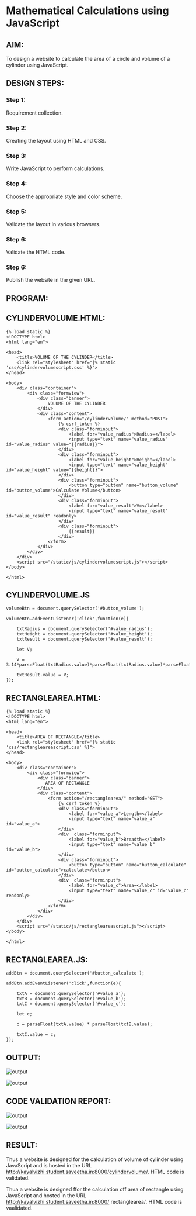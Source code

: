 # Mathematical Calculations using JavaScript
## AIM:
To design a website to calculate the area of a circle and volume of a cylinder using JavaScript.

## DESIGN STEPS:
### Step 1: 
Requirement collection.
### Step 2:
Creating the layout using HTML and CSS.
### Step 3:
Write JavaScript to perform calculations.
### Step 4:
Choose the appropriate style and color scheme.
### Step 5:
Validate the layout in various browsers.
### Step 6:
Validate the HTML code.
### Step 6:
Publish the website in the given URL.


## PROGRAM:

## CYLINDERVOLUME.HTML:
```
{% load static %}
<!DOCTYPE html>
<html lang="en">

<head>
    <title>VOLUME OF THE CYLINDER</title>
    <link rel="stylesheet" href="{% static 'css/cylindervolumescript.css' %}">
</head>

<body>
    <div class="container">
        <div class="formview">
            <div class="banner">
                VOLUME OF THE CYLINDER
            </div>
            <div class="content">
                <form action="/cylindervolume/" method="POST">
                    {% csrf_token %}
                    <div class="forminput">
                        <label for="value_radius">Radius=</label>
                        <input type="text" name="value_radius" id="value_radius" value="{{radius}}">
                    </div>
                    <div class="forminput">
                        <label for="value_height">Height=</label>
                        <input type="text" name="value_height" id="value_height" value="{{height}}">
                    </div>
                    <div class="forminput">
                        <button type="button" name="button_volume" id="button_volume">Calculate Volume</button>
                    </div>
                    <div class="forminput">
                        <label for="value_result">V=</label>
                        <input type="text" name="value_result" id="value_result" readonly>
                    </div>             
                    <div class="forminput">
                        {{result}}
                    </div>
                </form>
            </div>
        </div>
    </div>
    <script src="/static/js/cylindervolumescript.js"></script>
</body>

</html>

```
## CYLINDERVOLUME.JS
```
volumeBtn = document.querySelector('#button_volume');

volumeBtn.addEventListener('click',function(e){

    txtRadius = document.querySelector('#value_radius');
    txtHeight = document.querySelector('#value_height');
    txtResult = document.querySelector('#value_result');

    let V;

    V = 3.14*parseFloat(txtRadius.value)*parseFloat(txtRadius.value)*parseFloat(txtHeight.value);

    txtResult.value = V;
});
```
## RECTANGLEAREA.HTML:
```
{% load static %}
<!DOCTYPE html>
<html lang="en">

<head>
    <title>AREA OF RECTANGLE</title>
    <link rel="stylesheet" href="{% static 'css/rectangleareascript.css' %}">
</head>

<body>
    <div class="container">
        <div class="formview">
            <div class="banner">
               AREA OF RECTANGLE 
            </div>
            <div class="content">
                <form action="/rectanglearea/" method="GET">
                    {% csrf_token %}
                    <div class="forminput">
                        <label for="value_a">Length=</label>
                        <input type="text" name="value_a" id="value_a">
                    </div>
                    <div  class="forminput">
                        <label for="value_b">Breadth=</label>
                        <input type="text" name="value_b" id="value_b">
                    </div>                    
                    <div class="forminput">
                        <button type="button" name="button_calculate" id="button_calculate">calculate</button>
                    </div>
                    <div  class="forminput">
                        <label for="value_c">Area=</label>
                        <input type="text" name="value_c" id="value_c" readonly>
                    </div>                    
                </form>
            </div>
        </div>
    </div>
    <script src="/static/js/rectangleareascript.js"></script>
</body>

</html>
```

## RECTANGLEAREA.JS:

```
addBtn = document.querySelector('#button_calculate');

addBtn.addEventListener('click',function(e){

    txtA = document.querySelector('#value_a');
    txtB = document.querySelector('#value_b');
    txtC = document.querySelector('#value_c');

    let c;

    c = parseFloat(txtA.value) * parseFloat(txtB.value);

    txtC.value = c;
});
```

## OUTPUT:

![output](.static/img/o1.jpg)

![output](.static/img/o2.jpg)


## CODE VALIDATION REPORT:

![output](.static/img/r1.jpg)

![output](.static/img/r2.jpg)


## RESULT:

Thus a website is designed for the calculation of volume of cylinder using JavaScript and is hosted in the URL http://kayalvizhi.student.saveetha.in:8000/cylindervolume/. HTML code is validated.
 
Thua a website is designed ffor the calculation off area of rectangle using JavaScript and hosted in the URL http://kayalvizhi.student.saveetha.in:8000/
rectanglearea/. HTML code is vaalidated.


